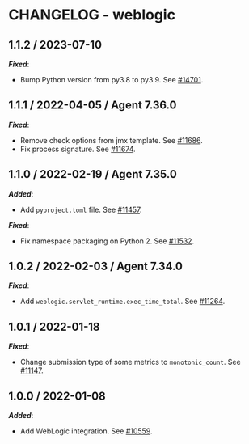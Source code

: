 # CHANGELOG - weblogic

## 1.1.2 / 2023-07-10

***Fixed***:

* Bump Python version from py3.8 to py3.9. See [#14701](https://github.com/DataDog/integrations-core/pull/14701).

## 1.1.1 / 2022-04-05 / Agent 7.36.0

***Fixed***:

* Remove check options from jmx template. See [#11686](https://github.com/DataDog/integrations-core/pull/11686).
* Fix process signature. See [#11674](https://github.com/DataDog/integrations-core/pull/11674).

## 1.1.0 / 2022-02-19 / Agent 7.35.0

***Added***:

* Add `pyproject.toml` file. See [#11457](https://github.com/DataDog/integrations-core/pull/11457).

***Fixed***:

* Fix namespace packaging on Python 2. See [#11532](https://github.com/DataDog/integrations-core/pull/11532).

## 1.0.2 / 2022-02-03 / Agent 7.34.0

***Fixed***:

* Add `weblogic.servlet_runtime.exec_time_total`. See [#11264](https://github.com/DataDog/integrations-core/pull/11264).

## 1.0.1 / 2022-01-18

***Fixed***:

* Change submission type of some metrics to `monotonic_count`. See [#11147](https://github.com/DataDog/integrations-core/pull/11147).

## 1.0.0 / 2022-01-08

***Added***:

* Add WebLogic integration. See [#10559](https://github.com/DataDog/integrations-core/pull/10559).
